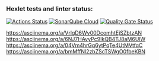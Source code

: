 ### Hexlet tests and linter status:
[![Actions Status](https://github.com/BlizzardAZ/frontend-project-44/actions/workflows/hexlet-check.yml/badge.svg)](https://github.com/BlizzardAZ/frontend-project-44/actions)
[![SonarQube Cloud](https://sonarcloud.io/images/project_badges/sonarcloud-light.svg)](https://sonarcloud.io/summary/new_code?id=BlizzardAZ_frontend-project-44)
[![Quality Gate Status](https://sonarcloud.io/api/project_badges/measure?project=BlizzardAZ_frontend-project-44&metric=alert_status)](https://sonarcloud.io/summary/new_code?id=BlizzardAZ_frontend-project-44)

https://asciinema.org/a/VrlgD6Wv00DcomhtEjSZbtzAN
https://asciinema.org/a/6NJ7HAvyPc9IkQB4TJ8aM6UlW
https://asciinema.org/a/04Vm4hrGq6ytPqTe4UtMVtfqC
https://asciinema.org/a/bmMffNl2zbZScTSWgO0fbeKBN
